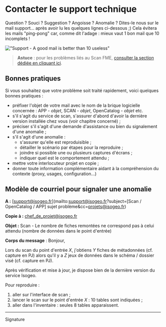 # Contacter le support technique

Question ? Souci ? Suggestion ? Angoisse ? Anomalie ? Dites-le nous sur le mail support... après avoir lu les quelques lignes ci-dessous ;)
Cela évitera les mails "ping-pong" car, comme dit l&apos;adage : mieux vaut 1 bon mail que 10 incomplets !

!["Support - A good mail is better than 10 useless"](http://ljdchost.com/iREPuffTNOthP.gif "Support - Eviter les échanges ping-pong")

> **Astuce** : pour les problèmes liés au Scan FME, [consulter la section dédiée en cliquant ici](..\features\scan_fme\installation\support.html).


## Bonnes pratiques

Si vous souhaitez que votre problème soit traité rapidement, voici quelques bonnes pratiques :

- préfixer l&apos;objet de votre mail avec le nom de la brique logicielle concernée : APP - *objet*, SCAN - *objet*, OpenCatalog - *objet* etc.
- s&apos;il s&apos;agit du service de scan, s&apos;assurer d&apos;abord d&apos;avoir la dernière version installée chez vous (voir chapitre concerné) ;
- préciser s&apos;il s&apos;agit d&apos;une demande d&apos;assistance ou bien du signalement d&apos;une anomalie ;
- s&apos;il s&apos;agit d&apos;une anomalie :
  * s&apos;assurer qu&apos;elle est reproduisible ;
  * détailler le scénario par étapes pour la reproduire ;
  * joindre si possible une ou plusieurs captures d&apos;écrans ;
  * indiquer quel est le comportement attendu ;
- mettre votre interlocuteur projet en copie ;
- donner toute information complémentaire aidant à la compréhension du contexte (proxy, usages, configuration...)


## Modèle de courriel pour signaler une anomalie

**A :** [support@isogeo.fr](mailto:support@isogeo.fr?subject=[Scan / OpenCatalog / APP] sujet problème&cc=projets@isogeo.fr)

**Copie à :** chef_de_projet@isogeo.fr

**Objet :** Scan - Le nombre de fiches remontées ne correspond pas à celui attendu (nombre de données dans le point d&apos;entrée)

**Corps du message** :
Bonjour,

Lors du scan du point d&apos;entrée *X*, j&apos;obtiens *Y* fiches de métadonnées (cf. capture en PJ) alors qu&apos;il y a *Z* jeux de données dans le schéma / dossier visé (cf. capture en PJ).

Après vérification et mise à jour, je dispose bien de la dernière version du service Isogeo.

Pour reproduire :

1. aller sur l&apos;interface de scan ;
2. lancer le scan sur le point d&apos;entrée *X* : 10 tables sont indiquées ;
3. aller dans l&apos;inventaire : seules 8 tables apparaissent.

-----
Signature


